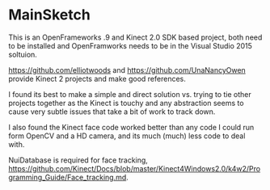 # MainSketch
This is an OpenFrameworks .9 and Kinect 2.0 SDK based project, both need to be installed and OpenFramworks needs to be in the Visual Studio 2015 soltuion.

https://github.com/elliotwoods and https://github.com/UnaNancyOwen provide Kinect 2 projects and make good references.

I found  its best to make a simple and direct solution vs. trying to tie other projects together as the Kinect is touchy and any abstraction seems to cause very subtle issues that take a bit of work to track down.

I also found the Kinect face code worked better than any code I could run form OpenCV and a HD camera, and its much (much) less code to deal with.  

NuiDatabase is required for face tracking, https://github.com/Kinect/Docs/blob/master/Kinect4Windows2.0/k4w2/Programming_Guide/Face_tracking.md.
